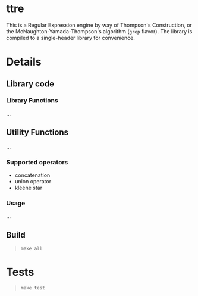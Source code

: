 ttre
====

This is a Regular Expression engine by way of Thompson's Construction, or the McNaughton-Yamada-Thompson's algorithm (`grep` flavor). The library is compiled to a single-header library for convenience.

# Details

## Library code

### Library Functions

...

## Utility Functions

...

### Supported operators

* concatenation
* union operator
* kleene star

### Usage

...

## Build

> `make all`


# Tests

> `make test`


